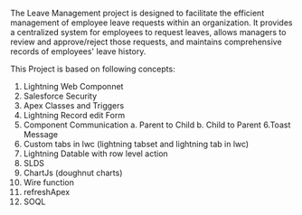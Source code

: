 The Leave Management project is designed to facilitate the efficient management of employee leave requests within an organization. It provides a centralized system for employees to request leaves, allows managers to review and approve/reject those requests, and maintains comprehensive records of employees' leave history.

This Project is based on following concepts:
1. Lightning Web Componnet
2. Salesforce Security
3. Apex Classes and Triggers
4. Lightning Record edit Form
5. Component Communication
    a. Parent to Child
    b. Child to Parent
6.Toast Message
7. Custom tabs in lwc (lightning tabset and lightning tab in lwc)
8. Lightning Datable with row level action
9. SLDS
10. ChartJs (doughnut charts)
11. Wire function
12. refreshApex
13. SOQL
